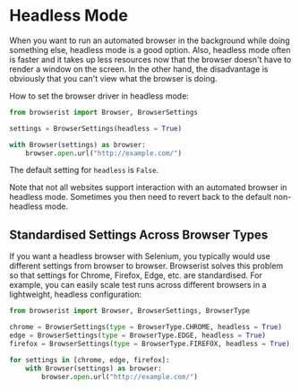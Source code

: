 # Headless Mode
When you want to run an automated browser in the background while doing something else, headless mode is a good option. Also, headless mode often is faster and it takes up less resources now that the browser doesn't have to render a window on the screen. In the other hand, the disadvantage is obviously that you can't view what the browser is doing.

How to set the browser driver in headless mode:

```python
from browserist import Browser, BrowserSettings

settings = BrowserSettings(headless = True)

with Browser(settings) as browser:
    browser.open.url("http://example.com/")
```

The default setting for `headless` is `False`.

Note that not all websites support interaction with an automated browser in headless mode. Sometimes you then need to revert back to the default non-headless mode.

## Standardised Settings Across Browser Types
If you want a headless browser with Selenium, you typically would use different settings from browser to browser. Browserist solves this problem so that settings for Chrome, Firefox, Edge, etc. are standardised. For example, you can easily scale test runs across different browsers in a lightweight, headless configuration:

```python
from browserist import Browser, BrowserSettings, BrowserType

chrome = BrowserSettings(type = BrowserType.CHROME, headless = True)
edge = BrowserSettings(type = BrowserType.EDGE, headless = True)
firefox = BrowserSettings(type = BrowserType.FIREFOX, headless = True)

for settings in [chrome, edge, firefox]:
    with Browser(settings) as browser:
        browser.open.url("http://example.com/")
```
